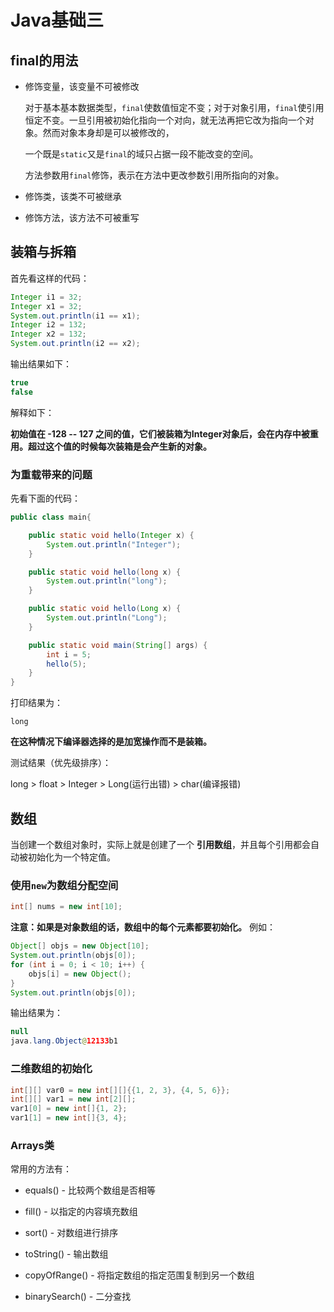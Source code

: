 # Java基础三

## final的用法

* 修饰变量，该变量不可被修改

  对于基本基本数据类型，`final`使数值恒定不变；对于对象引用，`final`使引用恒定不变。一旦引用被初始化指向一个对向，就无法再把它改为指向一个对象。然而对象本身却是可以被修改的，

  一个既是`static`又是`final`的域只占据一段不能改变的空间。

  方法参数用`final`修饰，表示在方法中更改参数引用所指向的对象。

* 修饰类，该类不可被继承

* 修饰方法，该方法不可被重写

## 装箱与拆箱

首先看这样的代码：
```Java
Integer i1 = 32;
Integer x1 = 32;
System.out.println(i1 == x1);
Integer i2 = 132;
Integer x2 = 132;
System.out.println(i2 == x2);
```

输出结果如下：
```Java
true
false
```

解释如下：

**初始值在 -128 -- 127 之间的值，它们被装箱为Integer对象后，会在内存中被重用。超过这个值的时候每次装箱是会产生新的对象。**

### 为重载带来的问题

先看下面的代码：
```Java
public class main{

    public static void hello(Integer x) {
        System.out.println("Integer");
    }

    public static void hello(long x) {
        System.out.println("long");
    }

    public static void hello(Long x) {
        System.out.println("Long");
    }

    public static void main(String[] args) {
        int i = 5;
        hello(5);
    }
}
```

打印结果为：
```
long
```

**在这种情况下编译器选择的是加宽操作而不是装箱。**

测试结果（优先级排序）：

long > float > Integer > Long(运行出错) > char(编译报错)

## 数组

当创建一个数组对象时，实际上就是创建了一个 **引用数组**，并且每个引用都会自动被初始化为一个特定值。

### 使用`new`为数组分配空间

```Java
int[] nums = new int[10];
```

**注意：如果是对象数组的话，数组中的每个元素都要初始化。** 例如：

```Java
Object[] objs = new Object[10];
System.out.println(objs[0]);
for (int i = 0; i < 10; i++) {
    objs[i] = new Object();
}
System.out.println(objs[0]);
```

输出结果为：

```java
null
java.lang.Object@12133b1
```

### 二维数组的初始化

```java
int[][] var0 = new int[][]{{1, 2, 3}, {4, 5, 6}};
int[][] var1 = new int[2][];
var1[0] = new int[]{1, 2};
var1[1] = new int[]{3, 4};
```

### Arrays类

常用的方法有：

* equals() - 比较两个数组是否相等

* fill() - 以指定的内容填充数组

* sort() - 对数组进行排序

* toString() - 输出数组

* copyOfRange() - 将指定数组的指定范围复制到另一个数组

* binarySearch() - 二分查找
